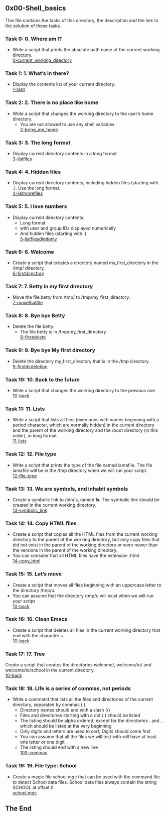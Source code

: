 ## 0x00-Shell_basics
This file contains the tasks of this directory, the description and the link to the solution of these tasks.

### Task 0: 0. Where am I?
* Write a script that prints the absolute path name of the current working directory.</br>
<a href="https://github.com/gkiplangat/alx-system_engineering-devops/blob/master/0x00-shell_basics/0-current_working_directory">0-current_working_directory</a>

### Task 1: 1. What’s in there?
* Display the contents list of your current directory.</br>
<a href="https://github.com/gkiplangat/alx-system_engineering-devops/blob/master/0x00-shell_basics/1-listit">1-listit</a>

### Task 2: 2. There is no place like home
* Write a script that changes the working directory to the user’s home directory.
  * You are not allowed to use any shell variables</br>
  <a href="https://github.com/gkiplangat/alx-system_engineering-devops/blob/master/0x00-shell_basics/2-bring_me_home">2-bring_me_home</a>
 
### Task 3: 3. The long format
* Display current directory contents in a long format</br>
<a href="https://github.com/gkiplangat/alx-system_engineering-devops/blob/master/0x00-shell_basics/3-listfiles">3-listfiles</a>

### Task 4: 4. Hidden files
* Display current directory contents, including hidden files (starting with .). Use the long format.</br>
<a href="https://github.com/gkiplangat/alx-system_engineering-devops/blob/master/0x00-shell_basics/4-listmorefiles">4-listmorefiles</a>

### Task 5: 5. I love numbers
* Display current directory contents.
  * Long format
  * with user and group IDs displayed numerically
  * And hidden files (starting with .)</br>
  <a href="https://github.com/gkiplangat/alx-system_engineering-devops/blob/master/0x00-shell_basics/5-listfilesdigitonly">5-listfilesdigitonly</a>
  
### Task 6: 6. Welcome
* Create a script that creates a directory named my_first_directory in the /tmp/ directory.</br>
<a href="https://github.com/gkiplangat/alx-system_engineering-devops/blob/master/0x00-shell_basics/6-firstdirectory">6-firstdirectory</a>

### Task 7: 7. Betty in my first directory
* Move the file betty from /tmp/ to /tmp/my_first_directory.</br>
<a href="https://github.com/gkiplangat/alx-system_engineering-devops/blob/master/0x00-shell_basics/7-movethatfile">7-movethatfile</a>

### Task 8: 8. Bye bye Betty
* Delete the file betty.
  * The file betty is in /tmp/my_first_directory </br>
  <a href="https://github.com/gkiplangat/alx-system_engineering-devops/blob/master/0x00-shell_basics/8-firstdelete">8-firstdelete</a>

### Task 9: 9. Bye bye My first directory
* Delete the directory my_first_directory that is in the /tmp directory.</br>
<a href="https://github.com/gkiplangat/alx-system_engineering-devops/blob/master/0x00-shell_basics/9-firstdirdeletion">9-firstdirdeletion</a>

### Task 10: 10. Back to the future
* Write a script that changes the working directory to the previous one</br>
<a href="https://github.com/gkiplangat/alx-system_engineering-devops/blob/master/0x00-shell_basics/10-back">10-back</a>

### Task 11: 11. Lists
* Write a script that lists all files (even ones with names beginning with a period character, which are normally hidden) in the current directory and the parent of the working directory and the /boot directory (in this order), in long format.</br>
<a href="https://github.com/gkiplangat/alx-system_engineering-devops/blob/master/0x00-shell_basics/11-lists">11-lists</a>

### Task 12: 12. File type
* Write a script that prints the type of the file named iamafile. The file iamafile will be in the /tmp directory when we will run your script.</br>
<a href="https://github.com/gkiplangat/alx-system_engineering-devops/blob/master/0x00-shell_basics/12-file_type">12-file_type</a>

### Task 13: 13. We are symbols, and inhabit symbols
* Create a symbolic link to /bin/ls, named __ls__. The symbolic link should be created in the current working directory.</br>
<a href="https://github.com/gkiplangat/alx-system_engineering-devops/blob/master/0x00-shell_basics/13-symbolic_link">13-symbolic_link</a>

### Task 14: 14. Copy HTML files
* Create a script that copies all the HTML files from the current working directory to the parent of the working directory, but only copy files that did not exist in the parent of the working directory or were newer than the versions in the parent of the working directory.
* You can consider that all HTML files have the extension .html</br>
<a href="https://github.com/gkiplangat/alx-system_engineering-devops/blob/master/0x00-shell_basics/14-copy_html">14-copy_html</a>

### Task 15: 15. Let’s move
* Create a script that moves all files beginning with an uppercase letter to the directory /tmp/u.
* You can assume that the directory /tmp/u will exist when we will run your script</br>
<a href="https://github.com/gkiplangat/alx-system_engineering-devops/blob/master/0x00-shell_basics/10-back">10-back</a>

### Task 16: 16. Clean Emacs
* Create a script that deletes all files in the current working directory that end with the character ~.</br>
<a href="https://github.com/gkiplangat/alx-system_engineering-devops/blob/master/0x00-shell_basics/10-back">10-back</a>

### Task 17: 17. Tree
Create a script that creates the directories welcome/, welcome/to/ and welcome/to/school in the current directory.</br>
<a href="https://github.com/gkiplangat/alx-system_engineering-devops/blob/master/0x00-shell_basics/10-back">10-back</a>

### Task 18: 18. Life is a series of commas, not periods
* Write a command that lists all the files and directories of the current directory, separated by commas (,).
  * Directory names should end with a slash (/)
  * Files and directories starting with a dot (.) should be listed
  * The listing should be alpha ordered, except for the directories . and .. which should be listed at the very beginning
  * Only digits and letters are used to sort; Digits should come first
  * You can assume that all the files we will test with will have at least one letter or one digit
  * The listing should end with a new line</br>
<a href="https://github.com/gkiplangat/alx-system_engineering-devops/blob/master/0x00-shell_basics/103-commas">103-commas</a>

### Task 19: 19. File type: School
* Create a magic file school.mgc that can be used with the command file to detect School data files. School data files always contain the string SCHOOL at offset 0</br>
<a href="https://github.com/gkiplangat/alx-system_engineering-devops/blob/master/0x00-shell_basics/school.mgc">school.mgc</a>


## The End

